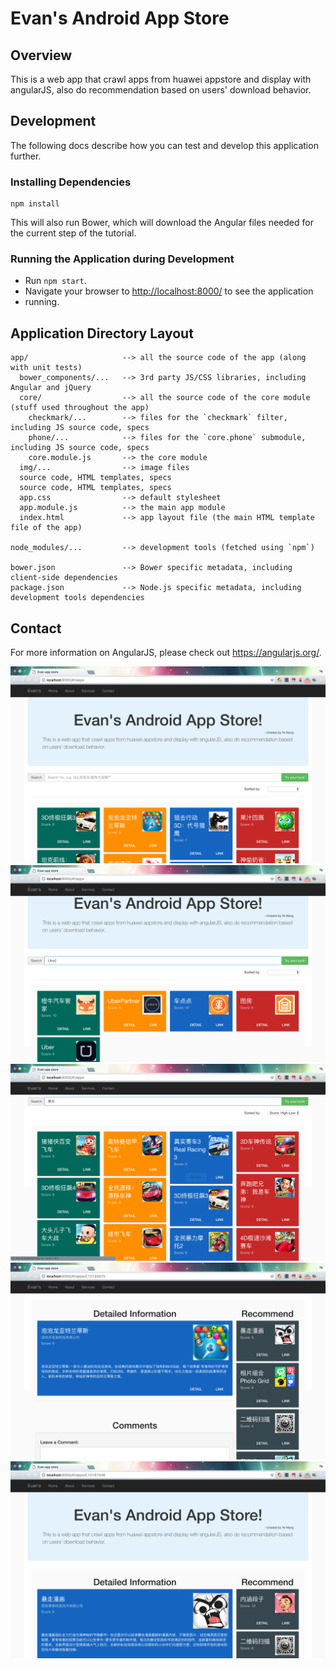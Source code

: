 # Evan's Android App Store


## Overview

This is a web app that crawl apps from huawei appstore and display with angularJS, also do recommendation based on users' download behavior.


## Development 

The following docs describe how you can test and develop this application further.

### Installing Dependencies

```
npm install
```

This will also run Bower, which will download the Angular files needed for the current step of the
tutorial.

### Running the Application during Development

- Run `npm start`.
- Navigate your browser to [http://localhost:8000/](http://localhost:8000/) to see the application 
- running.

## Application Directory Layout

```
app/                     --> all the source code of the app (along with unit tests)
  bower_components/...   --> 3rd party JS/CSS libraries, including Angular and jQuery
  core/                  --> all the source code of the core module (stuff used throughout the app)
    checkmark/...        --> files for the `checkmark` filter, including JS source code, specs
    phone/...            --> files for the `core.phone` submodule, including JS source code, specs
    core.module.js       --> the core module
  img/...                --> image files
  source code, HTML templates, specs
  source code, HTML templates, specs
  app.css                --> default stylesheet
  app.module.js          --> the main app module
  index.html             --> app layout file (the main HTML template file of the app)

node_modules/...         --> development tools (fetched using `npm`)

bower.json               --> Bower specific metadata, including client-side dependencies
package.json             --> Node.js specific metadata, including development tools dependencies
```


## Contact

For more information on AngularJS, please check out https://angularjs.org/.


[angular-seed]: https://github.com/angular/angular-seed
[bower]: http://bower.io/
[git-home]: https://git-scm.com
[git-setup]: https://help.github.com/articles/set-up-git/
[google-phone-gallery]: http://web.archive.org/web/20131215082038/http://www.android.com/devices/
[node-download]: https://nodejs.org/en/download/

![Home page](/demo/1.png?=250px)
![Search](/demo/2.png?=250px)
![Sort by scores](/demo/3.png?=250px)
![App info page](/demo/4.png?=250px)
![App info page2](/demo/5.png?=250px)
